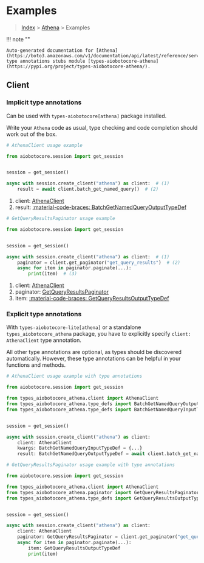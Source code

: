 # Examples

> [Index](../README.md) > [Athena](./README.md) > Examples

!!! note ""

    Auto-generated documentation for [Athena](https://boto3.amazonaws.com/v1/documentation/api/latest/reference/services/athena.html#athena)
    type annotations stubs module [types-aiobotocore-athena](https://pypi.org/project/types-aiobotocore-athena/).

## Client

### Implicit type annotations

Can be used with `types-aiobotocore[athena]` package installed.

Write your `Athena` code as usual,
type checking and code completion should work out of the box.



```python
# AthenaClient usage example

from aiobotocore.session import get_session


session = get_session()

async with session.create_client("athena") as client:  # (1)
    result = await client.batch_get_named_query()  # (2)
```

1. client: [AthenaClient](./client.md)
2. result: [:material-code-braces: BatchGetNamedQueryOutputTypeDef](./type_defs.md#batchgetnamedqueryoutputtypedef) 



```python
# GetQueryResultsPaginator usage example

from aiobotocore.session import get_session


session = get_session()

async with session.create_client("athena") as client:  # (1)
    paginator = client.get_paginator("get_query_results")  # (2)
    async for item in paginator.paginate(...):
        print(item)  # (3)
```

1. client: [AthenaClient](./client.md)
2. paginator: [GetQueryResultsPaginator](./paginators.md#getqueryresultspaginator)
3. item: [:material-code-braces: GetQueryResultsOutputTypeDef](./type_defs.md#getqueryresultsoutputtypedef) 




### Explicit type annotations

With `types-aiobotocore-lite[athena]`
or a standalone `types_aiobotocore_athena` package, you have to explicitly specify
`client: AthenaClient` type annotation.

All other type annotations are optional, as types should be discovered automatically.
However, these type annotations can be helpful in your functions and methods.


```python
# AthenaClient usage example with type annotations

from aiobotocore.session import get_session

from types_aiobotocore_athena.client import AthenaClient
from types_aiobotocore_athena.type_defs import BatchGetNamedQueryOutputTypeDef
from types_aiobotocore_athena.type_defs import BatchGetNamedQueryInputTypeDef


session = get_session()

async with session.create_client("athena") as client:
    client: AthenaClient
    kwargs: BatchGetNamedQueryInputTypeDef = {...}
    result: BatchGetNamedQueryOutputTypeDef = await client.batch_get_named_query(**kwargs)
```



```python
# GetQueryResultsPaginator usage example with type annotations

from aiobotocore.session import get_session

from types_aiobotocore_athena.client import AthenaClient
from types_aiobotocore_athena.paginator import GetQueryResultsPaginator
from types_aiobotocore_athena.type_defs import GetQueryResultsOutputTypeDef


session = get_session()

async with session.create_client("athena") as client:
    client: AthenaClient
    paginator: GetQueryResultsPaginator = client.get_paginator("get_query_results")
    async for item in paginator.paginate(...):
        item: GetQueryResultsOutputTypeDef
        print(item)
```


